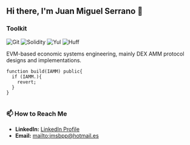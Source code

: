 ## Hi there, I'm Juan Miguel Serrano 👋
<h3>Toolkit</h3>
<p>
  <img alt="Git" src="https://img.shields.io/badge/-Git-F05032?style=flat-square&logo=git&logoColor=white" />
  <img alt="Solidity" src="https://img.shields.io/badge/-Solidity-363636?style=flat-square&logo=solidity&logoColor=white" />
  <img alt="Yul" src="https://img.shields.io/badge/-Yul-000000?style=flat-square&logo=ethereum&logoColor=white" />
  <img alt="Huff" src="https://img.shields.io/badge/-Huff-000000?style=flat-square&logo=ethereum&logoColor=white" />
</p>


EVM-based economic systems engineering, mainly DEX AMM protocol designs and implementations.
```solidity
function build(IAMM) public{
  if (IAMM.){
    revert;
  }
}


```
<h3>📫 How to Reach Me</h3>
<ul>
  <li><strong>LinkedIn:</strong> <a href="https://www.linkedin.com/in/juan-miguel-serrano-barrera-56899b1a5/" target="_blank">LinkedIn Profile</a></li>
  <li><strong>Email:</strong> <a href="jmsbpp@hotmail.es">mailto:jmsbpp@hotmail.es</a></li>
</ul>
<!--
**JMSBPP/JMSBPP** is a ✨ _special_ ✨ repository because its `README.md` (this file) appears on your GitHub profile.


